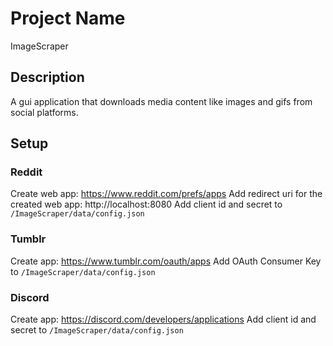 # Project Name

  

ImageScraper

  

## Description

  

A gui application that downloads media content like images and gifs from social platforms.

## Setup

### Reddit


Create web app: https://www.reddit.com/prefs/apps 
Add redirect uri for the created web app: http://localhost:8080 
Add client id and secret to `/ImageScraper/data/config.json`

  

### Tumblr

  

Create app: https://www.tumblr.com/oauth/apps 
Add OAuth Consumer Key to `/ImageScraper/data/config.json` 



### Discord

  

Create app: https://discord.com/developers/applications 
Add client id and secret to `/ImageScraper/data/config.json` 

